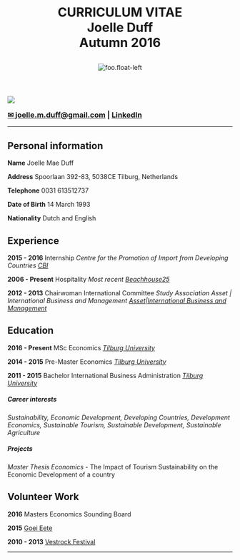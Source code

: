 <head>
  <meta charset='utf-8'>
  <meta http-equiv="X-UA-Compatible" content="chrome=1">
  <meta name="description" content="CURRICULUM VITAE : ">
  <link rel="stylesheet" type="text/css" media="screen" href="stylesheets/stylesheet.css">

  <title>CURRICULUM VITAE</title>
     
  </head>


<!-- HEADER -->
<div id="header_wrap" class="outer">
<header class="inner">
          
<h1 id="project_title">CURRICULUM VITAE <br /> Joelle Duff <br /> Autumn 2016</h1>
<h2 id="project_tagline"></h2>

![foo](https://media.licdn.com/mpr/mpr/shrinknp_200_200/p/3/005/098/2b8/176ff00.jp).float-left

            
</section>
</header>
</div>

<!-- MAIN CONTENT -->
<div id="main_content_wrap" class="outer">
<section id="main_content" class="inner">
<h3>

![](https://media.licdn.com/mpr/mpr/shrinknp_200_200/p/3/005/098/2b8/176ff00.jpg)

<a href="mailto:joelle.m.duff@gmail.com">&#9993; joelle.m.duff@gmail.com</a> | <a href="https://nl.linkedin.com/in/duffjoelle" target="_blank">LinkedIn</a> 
<hr />


## Personal information

**Name** Joelle Mae Duff

**Address** Spoorlaan 392-83, 5038CE Tilburg, Netherlands

**Telephone** 0031 613512737

**Date of Birth** 14 March 1993

**Nationality** Dutch and English



## Experience

**2015 - 2016** Internship *Centre for the Promotion of Import from Developing Countries* *[CBI](https://www.cbi.eu/)*

**2006 - Present** Hospitality *Most recent* *[Beachhouse25](http://www.beachhouse25.nl/)*

**2012 - 2013** Chairwoman International Committee  *Study Association Asset | International Business and Management* *[Asset|International Business and Management](https://asset-ibm.nl/home)*

## Education

**2016 - Present** MSc Economics
*[Tilburg University](https://www.tilburguniversity.edu/education/masters-programmes/economics/)*

**2014 - 2015** Pre-Master Economics *[Tilburg University](https://www.tilburguniversity.edu/education/masters-programmes/economics/premaster/)*

**2011 - 2015** Bachelor International Business Administration *[Tilburg University](https://www.tilburguniversity.edu/education/bachelors-programs/international-business-administration/)*


##### Career interests

*Sustainability, Economic Development, Developing Countries, Development Economics, Sustainable Tourism, Sustainable Development, Sustainable Agriculture*


##### Projects

*Master Thesis Economics* - The Impact of Tourism Sustainability on the Economic Development of a country

## Volunteer Work

**2016** Masters Economics Sounding Board

**2015** [Goei Eete](https://www.goeieete.nl/)

**2010 - 2013** [Vestrock Festival](http://www.vestrock.nl/)



****






